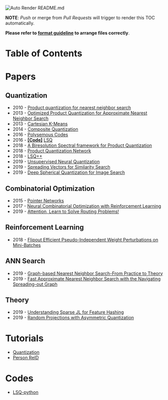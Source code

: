 ![Auto Render README.md](https://github.com/retrieval-cfm/Archives/workflows/Auto%20Render%20README.md/badge.svg)

**NOTE**: *Push* or merge from *Pull Requests* will trigger to render this TOC automatically.

**Please refer to [format guideline](GUIDE.md) to arrange files correctly**.

# Table of Contents
# Papers

## Quantization
* 2010 - [Product quantization for nearest neighbor search](Papers/Quantization/%5B10%20TPAMI%5DProduct%20quantization%20for%20nearest%20neighbor%20search.pdf)
* 2013 - [Optimized Product Quantization for Approximate Nearest Neighbor Search](Papers/Quantization/%5B13%20TPAMI%5DOptimized%20Product%20Quantization%20for%20Approximate%20Nearest%20Neighbor%20Search.pdf)
* 2013 - [Cartesian K-Means](Papers/Quantization/%5B13%20CVPR%5DCartesian%20K-Means.pdf)
* 2014 - [Composite Quantization](Papers/Quantization/%5B14%20ICML%5DComposite%20Quantization.pdf)
* 2016 - [Polysemous Codes](Papers/Quantization/%5B16%20ECCV%5DPolysemous%20Codes.pdf)
* 2016 - [**[Code]**](https://github.com/una-dinosauria/local-search-quantization.git) [LSQ](Papers/Quantization/%5B16%20ECCV%5DLSQ.pdf)
* 2018 - [A Biresolution Spectral framework for Product Quantization](Papers/Quantization/%5B18%20CVPR%5DA%20Biresolution%20Spectral%20framework%20for%20Product%20Quantization.pdf)
* 2018 - [Product Quantization Network](Papers/Quantization/%5B18%20ECCV%5DProduct%20Quantization%20Network.pdf)
* 2018 - [LSQ++](Papers/Quantization/%5B18%20ECCV%5DLSQ%2B%2B.pdf)
* 2019 - [Unsupervised Neural Quantization](Papers/Quantization/%5B19%20ECCV%5DUnsupervised%20Neural%20Quantization.pdf)
* 2019 - [Spreading Vectors for Similarity Search](Papers/Quantization/%5B19%20ICLR%5DSpreading%20Vectors%20for%20Similarity%20Search.pdf)
* 2019 - [Deep Spherical Quantization for Image Search](Papers/Quantization/%5B19%20CVPR%5DDeep%20Spherical%20Quantization%20for%20Image%20Search.pdf)
## Combinatorial Optimization
* 2015 - [Pointer Networks](Papers/Combinatorial%20Optimization/%5B15%20NIPS%5DPointer%20Networks.pdf)
* 2017 - [Neural Combinatorial Optimization with Reinforcement Learning](Papers/Combinatorial%20Optimization/%5B17%20ICLR%5DNeural%20Combinatorial%20Optimization%20with%20Reinforcement%20Learning.pdf)
* 2019 - [Attention, Learn to Solve Routing Problems!](Papers/Combinatorial%20Optimization/%5B19%20ICLR%5DAttention%2C%20Learn%20to%20Solve%20Routing%20Problems%21.pdf)
## Reinforcement Learning
* 2018 - [Flipout Efficient Pseudo-Independent Weight Perturbations on Mini-Batches](Papers/Reinforcement%20Learning/%5B18%20ICLR%5DFlipout%20Efficient%20Pseudo-Independent%20Weight%20Perturbations%20on%20Mini-Batches.pdf)
## ANN Search
* 2019 - [Graph-based Nearest Neighbor Search-From Practice to Theory](Papers/ANN%20Search/%5B19%20Survey%5DGraph-based%20Nearest%20Neighbor%20Search-From%20Practice%20to%20Theory.pdf)
* 2019 - [Fast Approximate Nearest Neighbor Search with the Navigating Spreading-out Graph](Papers/ANN%20Search/%5B19%20PVLDB%5DFast%20Approximate%20Nearest%20Neighbor%20Search%20with%20the%20Navigating%20Spreading-out%20Graph.pdf)
## Theory
* 2019 - [Understanding Sparse JL for Feature Hashing](Papers/Theory/%5B19%20NIPS%5DUnderstanding%20Sparse%20JL%20for%20Feature%20Hashing.pdf)
* 2019 - [Random Projections with Asymmetric Quantization](Papers/Theory/%5B19%20NIPS%5DRandom%20Projections%20with%20Asymmetric%20Quantization.pdf)

# Tutorials
* [Quantization](Tutorials/Quantization)
* [Person ReID](Tutorials/Person%20ReID)

# Codes
* [LSQ-python](https://github.com/xiaosu-zhu/LSQ-python.git)